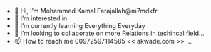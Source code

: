 - 👋 Hi, I’m Mohammed Kamal Farajallah@m7mdkfr 
- 👀 I’m interested in 
- 🌱 I’m currently learning Everything Everyday
- 💞️ I’m looking to collaborate on more Relations in techincal field...
- 📫 How to reach me  00972597114585 << akwade.com >> ...

<!---
m7mdkfr/m7mdkfr is a ✨ special ✨ repository because its `README.md` (this file) appears on your GitHub profile.
You can click the Preview link to take a look at your changes.
--->
